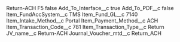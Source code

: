 <?xml version="1.0" encoding="UTF-8"?>
<CustomMetadata xmlns="http://soap.sforce.com/2006/04/metadata" xmlns:xsi="http://www.w3.org/2001/XMLSchema-instance" xmlns:xsd="http://www.w3.org/2001/XMLSchema">
    <label>Return-ACH F5</label>
    <protected>false</protected>
    <values>
        <field>Add_To_Interface__c</field>
        <value xsi:type="xsd:boolean">true</value>
    </values>
    <values>
        <field>Add_To_PDF__c</field>
        <value xsi:type="xsd:boolean">false</value>
    </values>
    <values>
        <field>Item_FundAccSystem__c</field>
        <value xsi:type="xsd:string">TMS</value>
    </values>
    <values>
        <field>Item_Fund_GL__c</field>
        <value xsi:type="xsd:string">7140</value>
    </values>
    <values>
        <field>Item_Intake_Method__c</field>
        <value xsi:type="xsd:string">Portal</value>
    </values>
    <values>
        <field>Item_Payment_Method__c</field>
        <value xsi:type="xsd:string">ACH</value>
    </values>
    <values>
        <field>Item_Transaction_Code__c</field>
        <value xsi:type="xsd:string">781</value>
    </values>
    <values>
        <field>Item_Transaction_Type__c</field>
        <value xsi:type="xsd:string">Return</value>
    </values>
    <values>
        <field>JV_name__c</field>
        <value xsi:type="xsd:string">Return-ACH</value>
    </values>
    <values>
        <field>Journal_Voucher_mtd__c</field>
        <value xsi:type="xsd:string">Return_ACH</value>
    </values>
</CustomMetadata>
